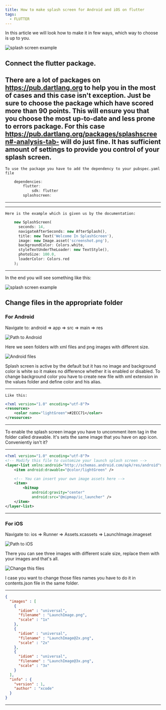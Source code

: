 ```yaml
---
title: How to make splash screen for Android and iOS on flutter
tags:
  - FLUTTER
---
```


In this article we will look how to make it in few ways, which way to choose is up to you.

![splash screen example](/blog/css/images/splash-screen-example.jpg)

## Connect the flutter package.

 There are a lot of packages on https://pub.dartlang.org to help you in the most of cases and this case isn't exception.
Just be sure to choose the package which have scored more than 90 points. 
This will ensure you that you choose the most up-to-date and less prone to errors package.
For this case https://pub.dartlang.org/packages/splashscreen#-analysis-tab- will do just fine.
It has sufficient amount of settings to provide you control of your splash screen.
---
    To use the package you have to add the dependency to your pubspec.yaml file
```dart
    dependencies:
        flutter:
            sdk: flutter
        splashscreen:
```
---
---
    Here is the example which is given us by the documentation:
```dart
    new SplashScreen(
      seconds: 14,
      navigateAfterSeconds: new AfterSplash(),
      title: new Text('Welcome In SplashScreen'),
      image: new Image.asset('screenshot.png'),
      backgroundColor: Colors.white,
      styleTextUnderTheLoader: new TextStyle(),
      photoSize: 100.0,
      loaderColor: Colors.red
    );
```
---

In the end you will see something like this:

![splash screen example](/blog/css/images/packageExample.png)


## Change files in the appropriate folder

### For Android

Navigate to:  android => app => src => main => res

![Path to Android](/blog/css/images/androidPath.png)

Here we seen folders with xml files and png images with different size.

![Android files](/blog/css/images/androidFiles.png)

Splash screen is active by the default but it has no image and background color is white so it makes no difference whether it is enabled or disabled. To change background color you have to create new file with xml extension in the values folder and define color and his alias. 

___
    Like this:
```xml
<?xml version="1.0" encoding="utf-8"?>
<resources>
    <color name="lightGreen">#2ECC71</color>
</resources>
```
___

To enable the splash screen image you have to uncomment item tag in the folder called drawable. It's sets the same image that you have on app icon. Conveniently isn't it?

___
```xml
<?xml version="1.0" encoding="utf-8"?>
<!-- Modify this file to customize your launch splash screen -->
<layer-list xmlns:android="http://schemas.android.com/apk/res/android">
    <item android:drawable="@color/lightGreen" />

    <!-- You can insert your own image assets here -->
    <item>
        <bitmap
            android:gravity="center"
            android:src="@mipmap/ic_launcher" />
    </item>
</layer-list>
```
___

### For iOS

Navigate to: ios => Runner => Assets.xcassets => LaunchImage.imageset

![Path to iOS](/blog/css/images/iosPath.png)

There you can see three images with different scale size, replace them with your images and that's all.

![Change this files](/blog/css/images/iosImages.png)

I case you want to change those files names you have to do it in contents.json file in the same folder.

---
```json
{
  "images" : [
    {
      "idiom" : "universal",
      "filename" : "LaunchImage.png",
      "scale" : "1x"
    },
    {
      "idiom" : "universal",
      "filename" : "LaunchImage@2x.png",
      "scale" : "2x"
    },
    {
      "idiom" : "universal",
      "filename" : "LaunchImage@3x.png",
      "scale" : "3x"
    }
  ],
  "info" : {
    "version" : 1,
    "author" : "xcode"
  }
}
```
---
